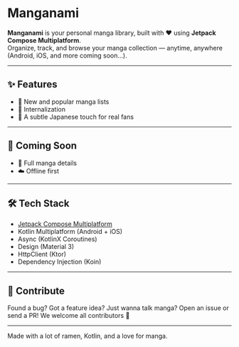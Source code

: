 # Manganami

**Manganami** is your personal manga library, built with ❤️ using **Jetpack Compose Multiplatform**.  
Organize, track, and browse your manga collection — anytime, anywhere (Android, iOS, and more coming soon...).

---

## ✨ Features

- 📘 New and popular manga lists
- 💬 Internalization
- 🎌 A subtle Japanese touch for real fans

---

## 🧪 Coming Soon

- 📱 Full manga details
- ☁️ Offline first

---

## 🛠 Tech Stack

- [Jetpack Compose Multiplatform](https://www.jetbrains.com/lp/compose-multiplatform/)
- Kotlin Multiplatform (Android + iOS)
- Async (KotlinX Coroutines)
- Design (Material 3)
- HttpClient (Ktor)
- Dependency Injection (Koin)

---

## 💬 Contribute

Found a bug? Got a feature idea? Just wanna talk manga?
Open an issue or send a PR!
We welcome all contributors 🙌

---

Made with a lot of ramen, Kotlin, and a love for manga.
